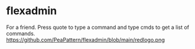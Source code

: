 # flexadmin
For a friend. Press quote to type a command and type cmds to get a list of commands.
https://github.com/PeaPattern/flexadmin/blob/main/redlogo.png
